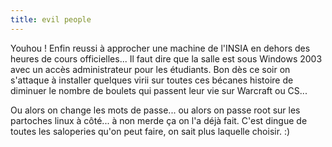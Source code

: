 ```yaml
---
title: evil people
---
```


Youhou ! Enfin reussi à approcher une machine de l'INSIA en dehors des heures
de cours officielles... Il faut dire que la salle est sous Windows 2003 avec
un accès administrateur pour les étudiants. Bon dès ce soir on s'attaque à
installer quelques virii sur toutes ces bécanes histoire de diminuer le nombre
de boulets qui passent leur vie sur Warcraft ou CS...

Ou alors on change les mots de passe... ou alors on passe root sur les
partoches linux à côté... à non merde ça on l'a déjà fait. C'est dingue de
toutes les saloperies qu'on peut faire, on sait plus laquelle choisir. :)

